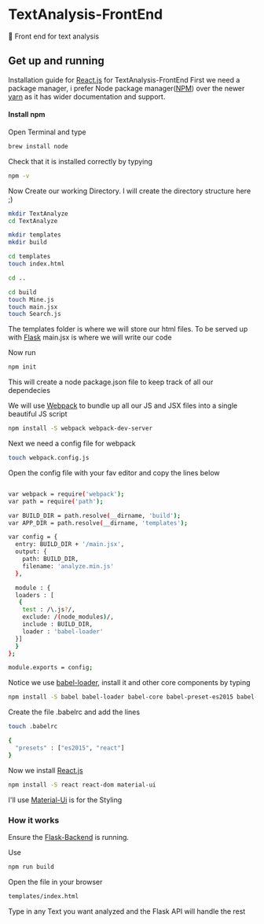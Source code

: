 # TextAnalysis-FrontEnd
:love_letter: Front end for text analysis
## Get up and running

Installation guide for [React.js](https://facebook.github.io/react/) for TextAnalysis-FrontEnd
First we need a package manager, i prefer Node package manager([NPM](https://www.npmjs.com/)) over the newer [yarn](https://yarnpkg.com/) as it has wider documentation and support.

#### Install npm 
Open Terminal and type
```sh
brew install node
```

Check that it is installed correctly by typying
```sh
npm -v
```

Now Create our working Directory. I will create the directory structure here ;)
```sh
mkdir TextAnalyze
cd TextAnalyze

mkdir templates
mkdir build

cd templates
touch index.html

cd ..

cd build
touch Mine.js
touch main.jsx
touch Search.js
```
The templates folder is where we will store our html files. To be served up with [Flask](flask.pocoo.org/)
main.jsx is where we will write our code

Now run
```sh
npm init
```
This will create a node package.json file to keep track of all our dependecies

We will use [Webpack](https://webpack.github.io/) to bundle up all our JS and JSX files into a single beautiful JS script

```sh
npm install -S webpack webpack-dev-server
```

Next we need a config file for webpack
```sh
touch webpack.config.js
```

Open the config file with your fav editor and copy the lines below
```sh

var webpack = require('webpack');
var path = require('path');

var BUILD_DIR = path.resolve(__dirname, 'build');
var APP_DIR = path.resolve(__dirname, 'templates');

var config = {
  entry: BUILD_DIR + '/main.jsx',
  output: {
    path: BUILD_DIR,
    filename: 'analyze.min.js'
  },

  module : {
  loaders : [
   {
    test : /\.js?/,
    exclude: /(node_modules)/,
    include : BUILD_DIR,
    loader : 'babel-loader'
  }]
  }
};

module.exports = config;


```
Notice we use [babel-loader](https://babeljs.io/), install it and other core components by typing
```sh
npm install -S babel babel-loader babel-core babel-preset-es2015 babel-preset-react
```

Create the file .babelrc and add the lines
```sh
touch .babelrc

{
  "presets" : ["es2015", "react"]
}
```

Now we install [React.js](https://facebook.github.io/react/)
```sh
npm install -S react react-dom material-ui
```

I'll use [Material-Ui](www.material-ui.com/) is for the Styling


### How it works
Ensure the [Flask-Backend]() is running.

Use 
```sh
npm run build
```

Open the file in your browser
```sh
templates/index.html 
```

Type in any Text you want analyzed and the Flask API will handle the rest